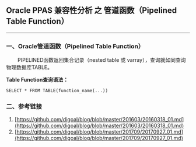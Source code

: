 ## Oracle PPAS 兼容性分析 之 管道函数（Pipelined Table Function）
---

### 一、Oracle管道函数（Pipelined Table Function）

&nbsp;&nbsp;&nbsp;&nbsp;&nbsp;&nbsp;&nbsp;&nbsp;PIPELINED函数返回集合记录（nested table 或 varray），查询就如同查询物理数据库TABLE。

**Table Function查询语法：**
```
SELECT * FROM TABLE(function_name(...))
```

### 二、参考链接
1. [https://github.com/digoal/blog/blob/master/201603/20160318_01.md](https://github.com/digoal/blog/blob/master/201603/20160318_01.md)
2. [https://github.com/digoal/blog/blob/master/201709/20170927_01.md](https://github.com/digoal/blog/blob/master/201709/20170927_01.md)



